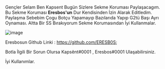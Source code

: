 Gençler Selam Ben Kapsent Bugün Sizlere Sekme Koruması Paylaşacagım.
Bu Sekme Koruması **Eresbos'un** Dur Kendisinden İzin Alarak Editledim.
Paylaşma Sebebim Çogu Botçu Yapamayıp Bazılarıda Yapıp G2tü Başı Ayrı Oynaması.
Altta Bir SS Bırakıyorum Sekme Korumasından İyi Kullanmalar.

![image](https://cdn.discordapp.com/attachments/929707649820397598/932620555335663627/Screenshot_16.png)

Eresbosun Github Linki : https://github.com/ERESB0S;

Botla İlgili Bir Sorun Olursa Kapsênt#0001 , Eresbos#0001 Ulaşabilirsiniz.

İyi Kullanımlar.
